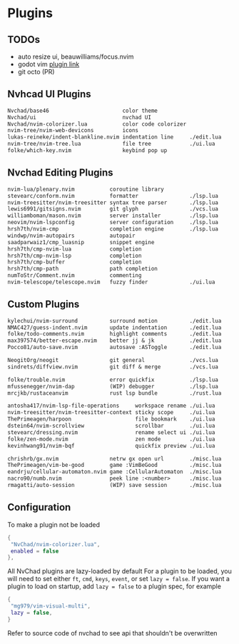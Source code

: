 
# Plugins

## TODOs

- auto resize ui, beauwilliams/focus.nvim
- godot vim [plugin link](https://github.com/habamax/vim-godot)
- git octo (PR)

## Nvhcad UI Plugins

```txt
Nvchad/base46                       color theme
Nvchad/ui                           nvchad UI
Nvchad/nvim-colorizer.lua           color code colorizer
nvim-tree/nvim-web-devicons         icons
lukas-reineke/indent-blankline.nvim indentation line     ./edit.lua
nvim-tree/nvim-tree.lua             file tree            ./ui.lua
folke/which-key.nvim                keybind pop up
```

## Nvchad Editing Plugins

```txt
nvim-lua/plenary.nvim           coroutine library
stevearc/conform.nvim           formatter                ./lsp.lua
nvim-treesitter/nvim-treesitter syntax tree parser       ./lsp.lua
lewis6991/gitsigns.nvim         git glyph                ./vcs.lua
williamboman/mason.nvim         server installer         ./lsp.lua
neovim/nvim-lspconfig           server configuration     ./lsp.lua
hrsh7th/nvim-cmp                completion engine        ./lsp.lua
windwp/nvim-autopairs           autopair
saadparwaiz1/cmp_luasnip        snippet engine
hrsh7th/cmp-nvim-lua            completion
hrsh7th/cmp-nvim-lsp            completion
hrsh7th/cmp-buffer              completion
hrsh7th/cmp-path                path completion
numToStr/Comment.nvim           commenting
nvim-telescope/telescope.nvim   fuzzy finder             ./ui.lua
```

## Custom Plugins

```txt
kylechui/nvim-surround          surround motion          ./edit.lua
NMAC427/guess-indent.nvim       update indentation       ./edit.lua
folke/todo-comments.nvim        highlight comments       ./edit.lua
max397574/better-escape.nvim    better jj & jk           ./edit.lua
Pocco81/auto-save.nvim          autosave :ASToggle       ./edit.lua

NeogitOrg/neogit                git general              ./vcs.lua
sindrets/diffview.nvim          git diff & merge         ./vcs.lua

folke/trouble.nvim              error quickfix           ./lsp.lua
mfussenegger/nvim-dap           (WIP) debugger           ./lsp.lua
mrcjkb/rustaceanvim             rust lsp bundle          ./rust.lua

antosha417/nvim-lsp-file-operations     workspace rename ./ui.lua   
nvim-treesitter/nvim-treesitter-context sticky scope     ./ui.lua
ThePrimeagen/harpoon                    file bookmark    ./ui.lua
dstein64/nvim-scrollview                scrollbar        ./ui.lua
stevearc/dressing.nvim                  rename select ui ./ui.lua 
folke/zen-mode.nvim                     zen mode         ./ui.lua
kevinhwang91/nvim-bqf                   quickfix preview ./ui.lua

chrishrb/gx.nvim                netrw gx open url        ./misc.lua        
ThePrimeagen/vim-be-good        game :VimBeGood          ./misc.lua
eandrju/cellular-automaton.nvim game :CellularAutomaton  ./misc.lua
nacro90/numb.nvim               peek line :<number>      ./misc.lua
rmagatti/auto-session           (WIP) save session       ./misc.lua 
```

## Configuration

To make a plugin not be loaded

```lua
{
 "NvChad/nvim-colorizer.lua",
 enabled = false
},
```

All NvChad plugins are lazy-loaded by default For a plugin to be loaded, you
will need to set either `ft`, `cmd`, `keys`, `event`, or set `lazy = false`.
If you want a plugin to load on startup, add `lazy = false` to a plugin spec,
for example

```lua
{
 "mg979/vim-visual-multi",
 lazy = false,
}
```

Refer to source code of nvchad to see api that shouldn't be overwritten
